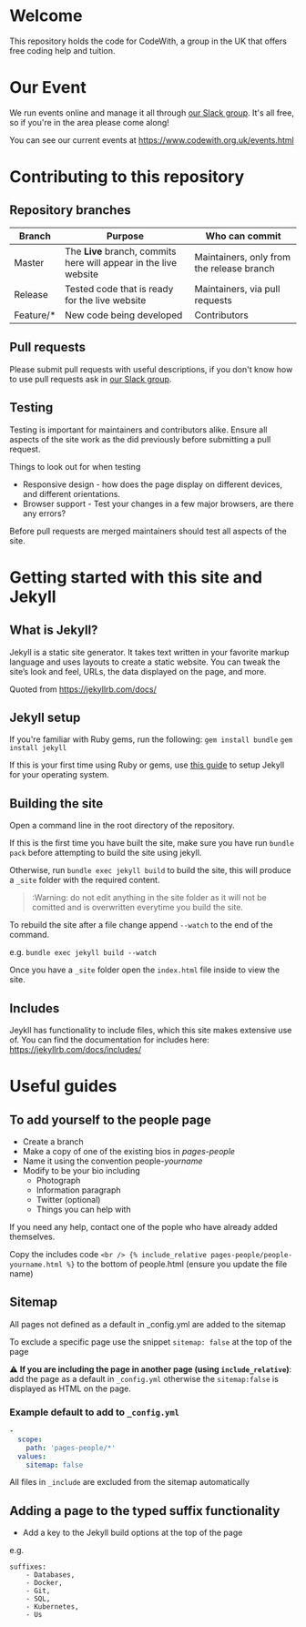 # Welcome
This repository holds the code for CodeWith, a group in the UK that offers free coding help and tuition.

# Our Event
We run events online and manage it all through 
[our Slack group](https://www.codewith.org.uk/contact.html).
It's all free, so if you're in the area please come along!

You can see our current events at https://www.codewith.org.uk/events.html

# Contributing to this repository
## Repository branches

Branch | Purpose | Who can commit
------------ | ------------- | ---------------
Master | The **Live** branch, commits here will appear in the live website | Maintainers, only from the release branch
Release | Tested code that is ready for the live website | Maintainers, via pull requests
Feature/* | New code being developed | Contributors 

## Pull requests

Please submit pull requests with useful descriptions, if you don't know how to use pull requests ask in [our Slack group](https://www.codewith.org.uk/contact.html).


## Testing 

Testing is important for maintainers and contributors alike. Ensure all aspects of the site work as the did previously before submitting a pull request. 

Things to look out for when testing

* Responsive design - how does the page display on different devices, and different orientations.
* Browser support - Test your changes in a few major browsers, are there any errors?

Before pull requests are merged maintainers should test all aspects of the site. 

# Getting started with this site and Jekyll

## What is Jekyll?

Jekyll is a static site generator. It takes text written in your favorite markup language and uses layouts to create a static website. You can tweak the site’s look and feel, URLs, the data displayed on the page, and more.

Quoted from https://jekyllrb.com/docs/

## Jekyll setup

If you're familiar with Ruby gems, run the following:
`gem install bundle`
`gem install jekyll`

If this is your first time using Ruby or gems, use [this guide](https://jekyllrb.com/docs/installation/) to setup Jekyll for your operating system.

## Building the site

Open a command line in the root directory of the repository.

If this is the first time you have built the site, make sure you have run `bundle pack` before attempting to build the site using jekyll.

Otherwise, run `bundle exec jekyll build` to build the site, this will produce a `_site` folder with the required content.

>:Warning: do not edit anything in the site folder as it will not be comitted and is overwritten everytime you build the site.

To rebuild the site after a file change append `--watch` to the end of the command. 

e.g. `bundle exec jekyll build --watch`

Once you have a `_site` folder open the `index.html` file inside to view the site.

## Includes

Jeykll has functionality to include files, which this site makes extensive use of. You can find the documentation for includes here: https://jekyllrb.com/docs/includes/

# Useful guides

## To add yourself to the people page

* Create a branch
* Make a copy of one of the existing bios in *pages-people* 
* Name it using the convention people-*yourname* 
* Modify to be your bio including
    * Photograph
    * Information paragraph
    * Twitter (optional)
    * Things you can help with

If you need any help, contact one of the pople who have already added themselves.

Copy the includes code `<br />
{% include_relative pages-people/people-yourname.html %}` to the bottom of people.html (ensure you update the file name)

## Sitemap
All pages not defined as a default in _config.yml are added to the sitemap

To exclude a specific page use the snippet `sitemap: false` at the top of the page

:warning: **If you are including the page in another page (using `include_relative`)**: add the page as a default in `_config.yml` otherwise the `sitemap:false` is displayed as HTML on the page.

### Example default to add to `_config.yml`
```yml
-
  scope:
    path: 'pages-people/*'
  values:
    sitemap: false
```

All files in `_include` are excluded from the sitemap automatically
## Adding a page to the typed suffix functionality

* Add a key to the Jekyll build options at the top of the page

e.g. 

```
suffixes:
    - Databases,
    - Docker,
    - Git,
    - SQL,
    - Kubernetes,
    - Us
```



